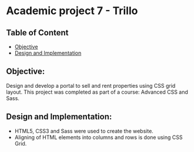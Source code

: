 # Academic project 7 - Trillo

## Table of Content
* [Objective](#Objective)
* [Design and Implementation](#Design-and-Implementation)

## Objective:  
Design and develop a portal to sell and rent properties using CSS grid layout.  This project was completed as part of a course: Advanced CSS and Sass.

## Design and Implementation:
*	HTML5, CSS3 and Sass were used to create the website. 
*	Aligning of HTML elements into columns and rows is done using CSS Grid.
